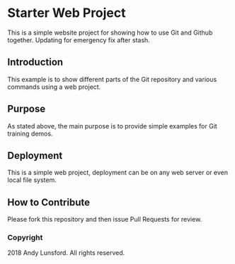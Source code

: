 # Starter Web Project


This is a simple website project for showing how to use Git and Github together. Updating for emergency fix after stash.

## Introduction

This example is to show different parts of the Git repository and various commands using a web project.

## Purpose

As stated above, the main purpose is to provide simple examples for Git training demos.

## Deployment

This is a simple web project, deployment can be on any web server or even local file system.

## How to Contribute

Please fork this repository and then issue Pull Requests for review.

### Copyright

2018 Andy Lunsford.  All rights reserved.
